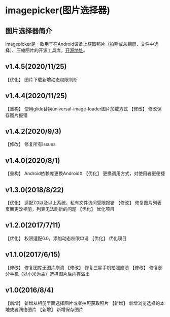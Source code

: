 # imagepicker(图片选择器)
## 图片选择器简介
imagepicker是一款用于在Android设备上获取照片（拍照或从相册、文件中选择）、压缩图片的开源工具库，[开源地址](https://github.com/fengyongge/imagepicker)。

v1.4.5(2020/11/25)
-----------------
【优化】 图片下载新增动态权限判断

v1.4.4(2020/11/25)
-----------------
【重构】 使用glide替换universal-image-loader图片加载方式
【修改】 修改保存图片报错

v1.4.2(2020/9/3)
-----------------
【修改】 修复所有Issues

v1.4.0(2020/8/1)
-----------------
【重构】 Android依赖库更换AndroidX
【优化】 更换调用方式，对使用者更便捷

v1.3.0(2018/8/22)
-----------------
【优化】 适配7.0以及以上系统，私有文件访问受限报错
【修改】 修复图片列表页面更改相册，列表无法刷新的问题
【优化】 优化项目

v1.2.0(2017/7/11)
-----------------
【优化】 权限适配6.0，添加动态权限申请
【优化】 优化项目

v1.1.0(2017/6/15)
-----------------
【修改】 修复图库无图片崩溃
【修改】 修复三星手机拍照崩溃
【修改】 修复部分手机（以小米为主）选择图片后内存溢出

v1.0(2016/8/4)
-----------------
【新增】 新增从相册里面选择图片或者拍照获取照片
【新增】 新增浏览选择的本地或者网络图片
【新增】 新增保存图片
